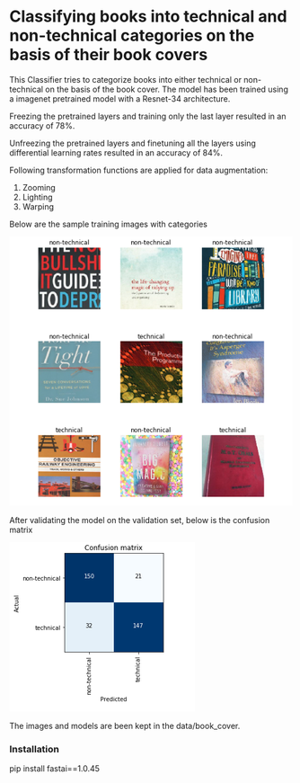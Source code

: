 # Classifying books into technical and non-technical categories on the basis of their book covers

This Classifier tries to categorize books into either technical or non-technical
on the basis of the book cover. The model has been trained using a imagenet
pretrained model with a Resnet-34 architecture.

Freezing the pretrained layers and training only the last layer resulted in an
accuracy of 78%.

Unfreezing the pretrained layers and finetuning all the layers using differential
learning rates resulted in an accuracy of 84%.

Following transformation functions are applied for data augmentation:
1. Zooming
2. Lighting
3. Warping

Below are the sample training images with categories


![Sample Training Images](https://github.com/anubhavmaity/BookCoverClassifier/blob/master/readme_images/snap.png)


After validating the model on the validation set, below is the confusion matrix <br/>


![Confusion Matrix](https://github.com/anubhavmaity/BookCoverClassifier/blob/master/readme_images/confusion_matrix_book_cover.png)

The images and models are been kept in the data/book_cover.

### Installation

pip install fastai==1.0.45
